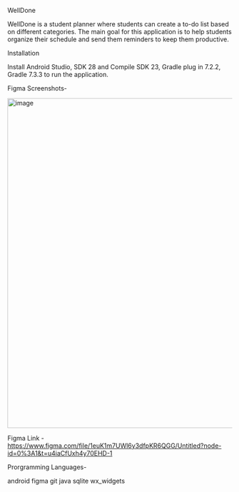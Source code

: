 WellDone

WellDone is a student planner where students can create a to-do list based on different categories. The main goal for this application is to help students organize their schedule and send them reminders to keep them productive.

Installation

Install Android Studio, SDK 28 and Compile SDK 23, Gradle plug in 7.2.2, Gradle 7.3.3 to run the application.

Figma Screenshots-

<img width="740" alt="image" src="https://user-images.githubusercontent.com/105883848/227769812-0f16c3a4-2d83-42dd-9da2-6a3a4584a80e.png">

Figma Link -  https://www.figma.com/file/1euK1m7UWl6y3dfpKR6QGG/Untitled?node-id=0%3A1&t=u4iaCfUxh4y70EHD-1

Prorgramming Languages-

android  figma  git  java  sqlite  wx_widgets



